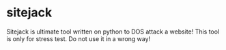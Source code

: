 # sitejack
Sitejack is ultimate tool written on python to DOS attack a website! This tool is only for stress test. Do not use it in a wrong way!

